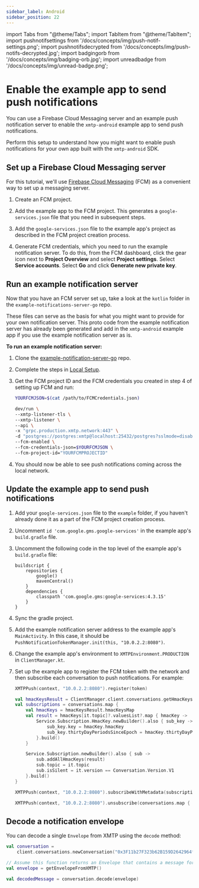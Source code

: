 ```yaml
---
sidebar_label: Android
sidebar_position: 22
---
```


import Tabs from "@theme/Tabs";
import TabItem from "@theme/TabItem";
import pushnotifsettings from '/docs/concepts/img/push-notif-settings.png';
import pushnotifsdecrypted from '/docs/concepts/img/push-notifs-decrypted.jpg';
import badgingorb from '/docs/concepts/img/badging-orb.jpg';
import unreadbadge from '/docs/concepts/img/unread-badge.png';

# Enable the example app to send push notifications

You can use a Firebase Cloud Messaging server and an example push notification server to enable the `xmtp-android` example app to send push notifications.

Perform this setup to understand how you might want to enable push notifications for your own app built with the `xmtp-android` SDK.

## Set up a Firebase Cloud Messaging server

For this tutorial, we'll use [Firebase Cloud Messaging](https://console.firebase.google.com/) (FCM) as a convenient way to set up a messaging server.

1. Create an FCM project.

2. Add the example app to the FCM project. This generates a `google-services.json` file that you need in subsequent steps.

3. Add the `google-services.json` file to the example app's project as described in the FCM project creation process.

4. Generate FCM credentials, which you need to run the example notification server. To do this, from the FCM dashboard, click the gear icon next to **Project Overview** and select **Project settings**. Select **Service accounts**. Select **Go** and click **Generate new private key**.

## Run an example notification server

Now that you have an FCM server set up, take a look at the `kotlin` folder in the `example-notifications-server-go` repo.

These files can serve as the basis for what you might want to provide for your own notification server. This proto code from the example notification server has already been generated and add in the `xmtp-android` example app if you use the example notification server as is.

**To run an example notification server:**

1. Clone the [example-notification-server-go](https://github.com/xmtp/example-notification-server-go) repo.

2. Complete the steps in [Local Setup](https://github.com/xmtp/example-notification-server-go/blob/np/export-kotlin-proto-code/README.md#local-setup).

3. Get the FCM project ID and the FCM credentials you created in step 4 of setting up FCM and run:

   ```bash
   YOURFCMJSON=$(cat /path/to/FCMCredentials.json)
   ```

   ```bash
   dev/run \
   --xmtp-listener-tls \
   --xmtp-listener \
   --api \
   -x "grpc.production.xmtp.network:443" \
   -d "postgres://postgres:xmtp@localhost:25432/postgres?sslmode=disable" \
   --fcm-enabled \
   --fcm-credentials-json=$YOURFCMJSON \
   --fcm-project-id="YOURFCMPROJECTID"
   ```

4. You should now be able to see push notifications coming across the local network.

## Update the example app to send push notifications

1. Add your `google-services.json` file to the `example` folder, if you haven't already done it as a part of the FCM project creation process.

2. Uncomment `id 'com.google.gms.google-services'` in the example app's `build.gradle` file.

3. Uncomment the following code in the top level of the example app's `build.gradle` file:

   ```
   buildscript {
       repositories {
           google()
           mavenCentral()
       }
       dependencies {
           classpath 'com.google.gms:google-services:4.3.15'
       }
   }
   ```

4. Sync the gradle project.

5. Add the example notification server address to the example app's `MainActivity`. In this case, it should be `PushNotificationTokenManager.init(this, "10.0.2.2:8080")`.

6. Change the example app's environment to `XMTPEnvironment.PRODUCTION` in `ClientManager.kt`.

7. Set up the example app to register the FCM token with the network and then subscribe each conversation to push notifications. For example:

   ```kotlin
   XMTPPush(context, "10.0.2.2:8080").register(token)
   ```

   ```kotlin
   val hmacKeysResult = ClientManager.client.conversations.getHmacKeys()
   val subscriptions = conversations.map {
       val hmacKeys = hmacKeysResult.hmacKeysMap
       val result = hmacKeys[it.topic]?.valuesList?.map { hmacKey ->
           Service.Subscription.HmacKey.newBuilder().also { sub_key ->
               sub_key.key = hmacKey.hmacKey
               sub_key.thirtyDayPeriodsSinceEpoch = hmacKey.thirtyDayPeriodsSinceEpoch
           }.build()
       }

       Service.Subscription.newBuilder().also { sub ->
           sub.addAllHmacKeys(result)
           sub.topic = it.topic
           sub.isSilent = it.version == Conversation.Version.V1
       }.build()
   }

   XMTPPush(context, "10.0.2.2:8080").subscribeWithMetadata(subscriptions)
   ```

   ```kotlin
   XMTPPush(context, "10.0.2.2:8080").unsubscribe(conversations.map { it.topic })
   ```

## Decode a notification envelope

You can decode a single `Envelope` from XMTP using the `decode` method:

```kotlin
val conversation =
    client.conversations.newConversation("0x3F11b27F323b62B159D2642964fa27C46C841897")

// Assume this function returns an Envelope that contains a message for the above conversation
val envelope = getEnvelopeFromXMTP()

val decodedMessage = conversation.decode(envelope)
```
